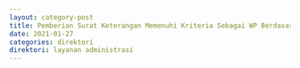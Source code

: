 ```yaml
---
layout: category-post
title: Pemberian Surat Keterangan Memenuhi Kriteria Sebagai WP Berdasarkan Peraturan Pemerintah Nomor 23 Tahun 2018
date: 2021-01-27
categories: direktori
direktori: layanan administrasi
---
```

